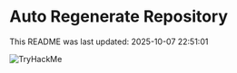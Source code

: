 # Auto Regenerate Repository

This README was last updated: 2025-10-07 22:51:01

 ![TryHackMe](https://tryhackme.com/badge/533634)